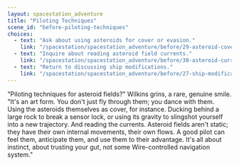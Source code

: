 ```yaml
---
layout: spacestation_adventure
title: "Piloting Techniques"
scene_id: "before-piloting-techniques"
choices:
  - text: "Ask about using asteroids for cover or evasion."
    link: "/spacestation/spacestation_adventure/before/29-asteroid-cover/"
  - text: "Inquire about reading asteroid field currents."
    link: "/spacestation/spacestation_adventure/before/30-asteroid-currents/"
  - text: "Return to discussing ship modifications."
    link: "/spacestation/spacestation_adventure/before/27-ship-modifications/"
---
```


"Piloting techniques for asteroid fields?" Wilkins grins, a rare, genuine smile. "It's an art form. You don't just fly through them; you dance with them. Using the asteroids themselves as cover, for instance. Ducking behind a large rock to break a sensor lock, or using its gravity to slingshot yourself into a new trajectory. And reading the currents. Asteroid fields aren't static; they have their own internal movements, their own flows. A good pilot can feel them, anticipate them, and use them to their advantage. It's all about instinct, about trusting your gut, not some Wire-controlled navigation system."
